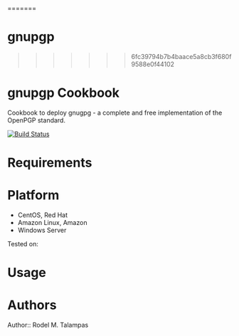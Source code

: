 =======
# gnupgp
>>>>>>> 6fc39794b7b4baace5a8cb3f680f9588e0f44102

# gnupgp Cookbook
Cookbook to deploy gnugpg - a complete and free implementation of the OpenPGP standard.

[![Build Status](https://travis-ci.org/rodel-talampas/gnupgp.svg?branch=master)](https://travis-ci.org/rodel-talampas/gnupgp)

# Requirements

# Platform
- CentOS, Red Hat
- Amazon Linux, Amazon
- Windows Server

Tested on:

# Usage


# Authors
Author:: Rodel M. Talampas

